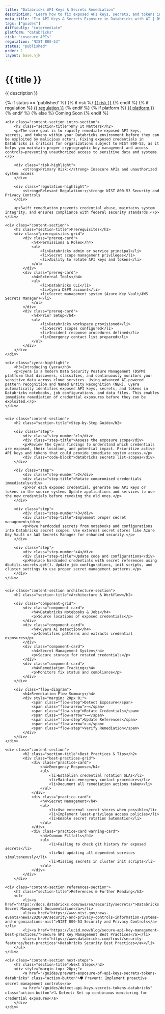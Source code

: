 ```yaml
---
title: "Databricks API Keys & Secrets Remediation"
description: "Learn how to fix exposed API keys, secrets, and tokens in Databricks environments. Follow step-by-step guidance for NIST 800-53 compliance."
meta_title: "Fix API Keys & Secrets Exposure in Databricks with AI | DSPM Guide"
tags: ["guides"]
difficulty: "intermediate"
platform: "databricks"
risk: "insecure APIs"
regulation: "NIST 800-53"
status: "published"
order: 1
layout: base.njk
---
```


<div class="container">
    <div class="header">
        <h1>{{ title }}</h1>
        <p>{{ description }}</p>
        <div class="guide-tags-container">
			<div class="guide-tags-wrapper">
		    {% if status == 'published' %}
		        {% if risk %}
		        <a href="/risk/{{ risk | downcase | replace: ' ', '-' }}/" class="guide-tag risk">{{ risk }}</a>
		        {% endif %}
		        {% if regulation %}
		        <a href="/regulation/{{ regulation | downcase | replace: ' ', '-' }}/" class="guide-tag regulation">{{ regulation }}</a>
		        {% endif %}
		        {% if platform %}
		        <a href="/platforms/{{ platform | downcase | replace: ' ', '-' }}/" class="guide-tag platform">{{ platform }}</a>
		        {% endif %}
		    {% else %}
		        <span class="guide-tag coming-soon">Coming Soon</span>
		    {% endif %}
		</div>
		</div>
    </div>

    <div class="content-section intro-section">
        <h2 class="section-title">Why It Matters</h2>
        <p>The core goal is to rapidly remediate exposed API keys, secrets, and tokens within your Databricks environment before they can be exploited by malicious actors. Fixing exposed credentials in Databricks is critical for organizations subject to NIST 800-53, as it helps you maintain proper cryptographic key management and access controls—preventing unauthorized access to sensitive data and systems.</p>
        
        <div class="risk-highlight">
            <strong>Primary Risk:</strong> Insecure APIs and unauthorized system access
        </div>
        
        <div class="regulation-highlight">
            <strong>Relevant Regulation:</strong> NIST 800-53 Security and Privacy Controls
        </div>
        
        <p>Swift remediation prevents credential abuse, maintains system integrity, and ensures compliance with federal security standards.</p>
    </div>

    <div class="content-section">
        <h2 class="section-title">Prerequisites</h2>
        <div class="prerequisites-grid">
            <div class="prereq-card">
                <h4>Permissions & Roles</h4>
                <ul>
                    <li>Databricks admin or service principal</li>
                    <li>Secret scope management privileges</li>
                    <li>Ability to rotate API keys and tokens</li>
                </ul>
            </div>
            <div class="prereq-card">
                <h4>External Tools</h4>
                <ul>
                    <li>Databricks CLI</li>
                    <li>Cyera DSPM account</li>
                    <li>Secret management system (Azure Key Vault/AWS Secrets Manager)</li>
                </ul>
            </div>
            <div class="prereq-card">
                <h4>Prior Setup</h4>
                <ul>
                    <li>Databricks workspace provisioned</li>
                    <li>Secret scopes configured</li>
                    <li>Incident response procedures defined</li>
                    <li>Emergency contact list prepared</li>
                </ul>
            </div>
        </div>
    </div>
	
    <div class="cyera-highlight">
        <h3>Introducing Cyera</h3>
        <p>Cyera is a modern Data Security Posture Management (DSPM) platform that discovers, classifies, and continuously monitors your sensitive data across cloud services. Using advanced AI-powered pattern recognition and Named Entity Recognition (NER), Cyera automatically identifies exposed API keys, secrets, and tokens in Databricks notebooks, job configurations, and data files. This enables immediate remediation of credential exposures before they can be exploited.</p>
    </div>
	

    <div class="content-section">
        <h2 class="section-title">Step-by-Step Guide</h2>
        
        <div class="step">
            <div class="step-number">1</div>
            <div class="step-title">Assess the exposure scope</div>
            <p>Review the Cyera findings to understand which credentials are exposed, their location, and potential impact. Prioritize active API keys and tokens that could provide immediate system access.</p>
            <div class="code-block">databricks secrets list-scopes</div>
        </div>

        <div class="step">
            <div class="step-number">2</div>
            <div class="step-title">Rotate compromised credentials immediately</div>
            <p>For each exposed credential, generate new API keys or tokens in the source system. Update applications and services to use the new credentials before revoking the old ones.</p>
        </div>

        <div class="step">
            <div class="step-number">3</div>
            <div class="step-title">Implement proper secret management</div>
            <p>Move hardcoded secrets from notebooks and configurations into Databricks secret scopes. Use external secret stores like Azure Key Vault or AWS Secrets Manager for enhanced security.</p>
        </div>

        <div class="step">
            <div class="step-number">4</div>
            <div class="step-title">Update code and configurations</div>
            <p>Replace hardcoded credentials with secret references using dbutils.secrets.get(). Update job configurations, init scripts, and cluster settings to use proper secret management patterns.</p>
        </div>
    </div>


    <div class="content-section architecture-section">
        <h2 class="section-title">Architecture & Workflow</h2>
        
        <div class="component-grid">
            <div class="component-card">
                <h4>Databricks Notebooks & Jobs</h4>
                <p>Source locations of exposed credentials</p>
            </div>
            <div class="component-card">
                <h4>Cyera AI Detection</h4>
                <p>Identifies patterns and extracts credential exposures</p>
            </div>
            <div class="component-card">
                <h4>Secret Management System</h4>
                <p>Secure storage for rotated credentials</p>
            </div>
            <div class="component-card">
                <h4>Remediation Tracking</h4>
                <p>Monitors fix status and compliance</p>
            </div>
        </div>

        <div class="flow-diagram">
            <h4>Remediation Flow Summary</h4>
            <div style="margin: 20px 0;">
                <span class="flow-step">Detect Exposure</span>
                <span class="flow-arrow">→</span>
                <span class="flow-step">Rotate Credentials</span>
                <span class="flow-arrow">→</span>
                <span class="flow-step">Update References</span>
                <span class="flow-arrow">→</span>
                <span class="flow-step">Verify Remediation</span>
            </div>
        </div>
    </div>

	<div class="content-section">
	        <h2 class="section-title">Best Practices & Tips</h2>
	        <div class="best-practices-grid">
	            <div class="practice-card">
	                <h4>Emergency Response</h4>
	                <ul>
	                    <li>Establish credential rotation SLAs</li>
	                    <li>Maintain emergency contact procedures</li>
	                    <li>Document all remediation actions taken</li>
	                </ul>
	            </div>
	            <div class="practice-card">
	                <h4>Secret Management</h4>
	                <ul>
	                    <li>Use external secret stores when possible</li>
	                    <li>Implement least-privilege access policies</li>
	                    <li>Enable secret rotation automation</li>
	                </ul>
	            </div>
	            <div class="practice-card warning-card">
	                <h4>Common Pitfalls</h4>
	                <ul>
	                    <li>Failing to check git history for exposed secrets</li>
	                    <li>Not updating all dependent services simultaneously</li>
	                    <li>Missing secrets in cluster init scripts</li>
	                </ul>
	            </div>
	        </div>
	    </div>

    <div class="content-section references-section">
        <h2 class="section-title">References & Further Reading</h2>
        <ul>
            <li><a href="https://docs.databricks.com/aws/en/security/secrets/">Databricks Secret Management Documentation</a></li>
            <li><a href="https://www.nist.gov/news-events/news/2020/09/security-and-privacy-controls-information-systems-and-organizations-nist">NIST 800-53 Security and Privacy Controls</a></li>
            <li><a href="https://lucid.now/blog/secure-api-key-management-best-practices/">Secure API Key Management Best Practices</a></li>
            <li><a href="https://www.databricks.com/trust/security-features/best-practices">Databricks Security Best Practices</a></li>
        </ul>
    </div>

    <div class="content-section next-steps">
        <h2 class="section-title">Next Steps</h2>
        <div style="margin-top: 20px;">
            <a href="/guides/prevent-exposure-of-api-keys-secrets-tokens-databricks" class="action-button">🛡️ Prevent: Implement proactive secret management controls</a>
            <a href="/guides/detect-api-keys-secrets-tokens-databricks" class="action-button">🔍 Detect: Set up continuous monitoring for credential exposures</a>
        </div>
    </div>
</div>